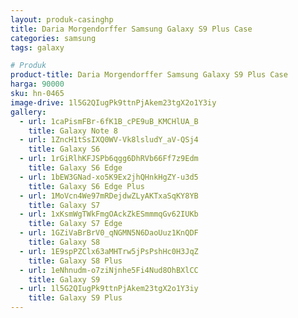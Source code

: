 ```yaml
---
layout: produk-casinghp
title: Daria Morgendorffer Samsung Galaxy S9 Plus Case
categories: samsung
tags: galaxy

# Produk
product-title: Daria Morgendorffer Samsung Galaxy S9 Plus Case
harga: 90000
sku: hn-0465
image-drive: 1l5G2QIugPk9ttnPjAkem23tgX2o1Y3iy
gallery:
  - url: 1caPismFBr-6fK1B_cPE9uB_KMCHlUA_B
    title: Galaxy Note 8
  - url: 1ZncH1tSsIXQ0WV-Vk8lsludY_aV-QSj4
    title: Galaxy S6
  - url: 1rGiRlhKFJSPb6qgg6DhRVb66Ff7z9Edm
    title: Galaxy S6 Edge
  - url: 1bEW3GNad-xo5K9Ex2jhQHnkHgZY-u3d5
    title: Galaxy S6 Edge Plus
  - url: 1MoVcn4We97mRDejdwZLyAKTxaSqKY8YB
    title: Galaxy S7
  - url: 1xKsmWgTWkFmgOAckZkESmmmqGv62IUKb
    title: Galaxy S7 Edge
  - url: 1GZiVaBrBrV0_qNGMN5N6DaoUuz1KnQDF
    title: Galaxy S8
  - url: 1E9spPZClx63aMHTrw5jPsPshHc0H3JqZ
    title: Galaxy S8 Plus
  - url: 1eNhnudm-o7ziNjnhe5Fi4Nud8OhBXlCC
    title: Galaxy S9
  - url: 1l5G2QIugPk9ttnPjAkem23tgX2o1Y3iy
    title: Galaxy S9 Plus
---
```

